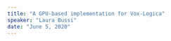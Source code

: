 ```yaml
---
title: "A GPU-based implementation for Vox-Logica"
speaker: "Laura Bussi"
date: "June 5, 2020"
---
```

